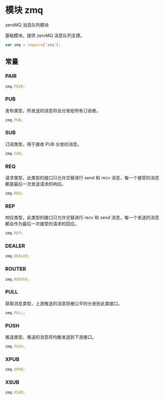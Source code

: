# 模块 zmq
zeroMQ 消息队列模块

基础模块。提供 zeroMQ 消息队列支撑。
```JavaScript
var zmq = require('zmq');
```
## 常量
        
### PAIR

```JavaScript
zmq.PAIR;
```

### PUB
发布类型，所发送的消息将会分发给所有订阅者。
```JavaScript
zmq.PUB;
```

### SUB
订阅类型，用于接收 PUB 分发的消息。
```JavaScript
zmq.SUB;
```

### REQ
请求类型，此类型的接口只允许交替进行 send 和 recv 消息，每一个接受的消息都是最后一次发送请求的响应。
```JavaScript
zmq.REQ;
```

### REP
响应类型，此类型的接口只允许交替进行 recv 和 send 消息，每一个发送的消息都会作为最后一次接受的请求的回应。
```JavaScript
zmq.REP;
```

### DEALER

```JavaScript
zmq.DEALER;
```

### ROUTER

```JavaScript
zmq.ROUTER;
```

### PULL
获取消息类型，上游推送的消息将被公平的分发到此类接口。
```JavaScript
zmq.PULL;
```

### PUSH
推送类型，推送的消息将均衡发送到下游接口。
```JavaScript
zmq.PUSH;
```

### XPUB

```JavaScript
zmq.XPUB;
```

### XSUB

```JavaScript
zmq.XSUB;
```

